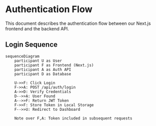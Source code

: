 # Authentication Flow

This document describes the authentication flow between our Next.js frontend and the backend API.

## Login Sequence

```mermaid
sequenceDiagram
    participant U as User
    participant F as Frontend (Next.js)
    participant A as Auth API
    participant D as Database

    U->>F: Click Login
    F->>A: POST /api/auth/login
    A->>D: Verify Credentials
    D-->>A: User Found
    A-->>F: Return JWT Token
    F->>F: Store Token in Local Storage
    F-->>U: Redirect to Dashboard

    Note over F,A: Token included in subsequent requests
```
